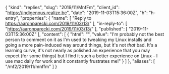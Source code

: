 {
  "kind": "replies",
  "slug": "2019/11/MnfFm",
  "client_id": "https://indigenous.realize.be",
  "date": "2019-11-03T15:36:00Z",
  "h": "h-entry",
  "properties": {
    "name": [
      "Reply to https://aaronparecki.com/2019/11/03/13/"
    ],
    "in-reply-to": [
      "https://aaronparecki.com/2019/11/03/13/"
    ],
    "published": [
      "2019-11-03T15:36:00Z"
    ],
    "content": [
      {
        "html": "",
        "value": "I'm probably not the best person to comment on it as I'm used to tweaking my Linux installs and going a more pain-induced way around things, but it's not _that_ bad. It's a learning curve, it's not nearly as polished an experience that you may expect (for some things) but I find it such a better experience on Linux - I use mac daily for work and it constantly frustrates me!"
      }
    ]
  },
  "aliases": [
    "/mf2/2019/11/mnffm"
  ]
}
